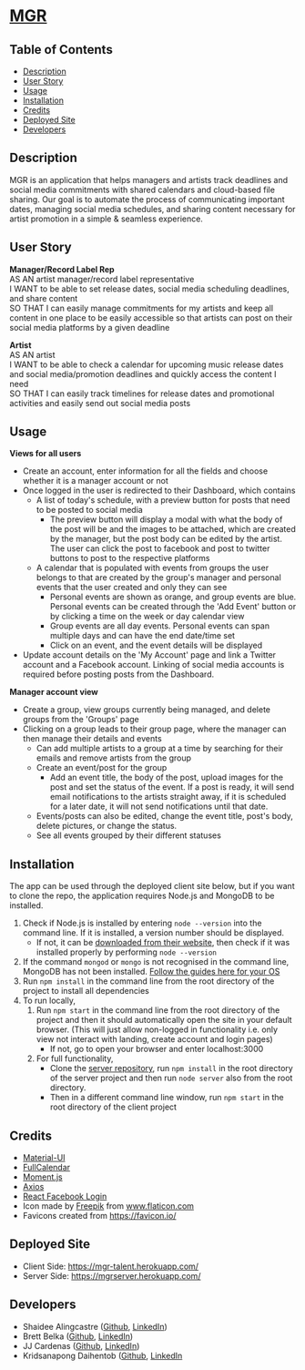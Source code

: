 <!-- omit in toc -->
# [MGR](https://mgr-talent.herokuapp.com/)

<!-- omit in toc -->
## Table of Contents
- [Description](#description)
- [User Story](#user-story)
- [Usage](#usage)
- [Installation](#installation)
- [Credits](#credits)
- [Deployed Site](#deployed-site)
- [Developers](#developers)

## Description
MGR is an application that helps managers and artists track deadlines and social media commitments with shared calendars and cloud-based file sharing. Our goal is to automate the process of communicating important dates, managing social media schedules, and sharing content necessary for artist promotion in a simple & seamless experience.

## User Story
<strong>Manager/Record Label Rep</strong> <br>
AS AN artist manager/record label representative <br>
I WANT to be able to set release dates, social media scheduling deadlines, and share content <br>
SO THAT I can easily manage commitments for my artists and keep all content in one place to be easily accessible so that artists can post on their social media platforms by a given deadline

<strong>Artist</strong> <br>
AS AN artist <br>
I WANT to be able to check a calendar for upcoming music release dates and social media/promotion deadlines and quickly access the content I need <br>
SO THAT I can easily track timelines for release dates and promotional activities and easily send out social media posts 

## Usage
<strong>Views for all users</strong>
- Create an account, enter information for all the fields and choose whether it is a manager account or not
- Once logged in the user is redirected to their Dashboard, which contains
    - A list of today's schedule, with a preview button for posts that need to be posted to social media
      - The preview button will display a modal with what the body of the post will be and the images to be attached, which are created by the manager, but the post body can be edited by the artist. The user can click the post to facebook and post to twitter buttons to post to the respective platforms
    - A calendar that is populated with events from groups the user belongs to that are created by the group's manager and personal events that the user created and only they can see
      - Personal events are shown as orange, and group events are blue. Personal events can be created through the 'Add Event' button or by clicking a time on the week or day calendar view
      - Group events are all day events. Personal events can span multiple days and can have the end date/time set
      - Click on an event, and the event details will be displayed
- Update account details on the 'My Account' page and link a Twitter account and a Facebook account. Linking of social media accounts is required before posting posts from the Dashboard.  

<strong>Manager account view</strong>
- Create a group, view groups currently being managed, and delete groups from the 'Groups' page
- Clicking on a group leads to their group page, where the manager can then manage their details and events
    - Can add multiple artists to a group at a time by searching for their emails and remove artists from the group
    - Create an event/post for the group
      - Add an event title, the body of the post, upload images for the post and set the status of the event. If a post is ready, it will send email notifications to the artists straight away, if it is scheduled for a later date, it will not send notifications until that date. 
    - Events/posts can also be edited, change the event title, post's body, delete pictures, or change the status.
    - See all events grouped by their different statuses

## Installation
The app can be used through the deployed client site below, but if you want to clone the repo, the application requires Node.js and MongoDB to be installed. 
1. Check if Node.js is installed by entering `node --version` into the command line. If it is installed, a version number should be displayed. 
   - If not, it can be [downloaded from their website](https://nodejs.org/en/download/), then check if it was installed properly by performing `node --version` 
2. If the command `mongod` or `mongo` is not recognised in the command line, MongoDB has not been installed. [Follow the guides here for your OS](https://docs.mongodb.com/manual/installation/)
3. Run `npm install` in the command line from the root directory of the project to install all dependencies
4. To run locally,
   1. Run `npm start` in the command line from the root directory of the project and then it should automatically open the site in your default browser. (This will just allow non-logged in functionality i.e. only view not interact with landing, create account and login pages)
      - If not, go to open your browser and enter localhost:3000
   2. For full functionality, 
      - Clone the [server repository](https://github.com/sali6798/mgr-api/), run `npm install` in the root directory of the server project and then run `node server` also from the root directory.  
      - Then in a different command line window, run `npm start` in the root directory of the client project

## Credits
- [Material-UI](https://material-ui.com/)
- [FullCalendar](https://fullcalendar.io/)
- [Moment.js](https://momentjs.com/)
- [Axios](https://www.npmjs.com/package/axios)
- [React Facebook Login](https://www.npmjs.com/package/react-facebook-login)
- Icon made by [Freepik](https://www.flaticon.com/authors/freepik) from www.flaticon.com
- Favicons created from https://favicon.io/

## Deployed Site
- Client Side: https://mgr-talent.herokuapp.com/
- Server Side: https://mgrserver.herokuapp.com/

## Developers
- Shaidee Alingcastre ([Github](https://github.com/sali6798/), [LinkedIn](https://www.linkedin.com/in/shaidee-alingcastre/))
- Brett Belka ([Github](https://github.com/bbelka/), [LinkedIn](https://www.linkedin.com/in/brettbelka/))
- JJ Cardenas ([Github](https://github.com/cardeens), [LinkedIn](https://www.linkedin.com/in/jordanjcardenas/))
- Kridsanapong Daihentob ([Github](https://github.com/commiewalker), [LinkedIn](https://www.linkedin.com/in/kridsanapong-daihentob-9341ba152/)
